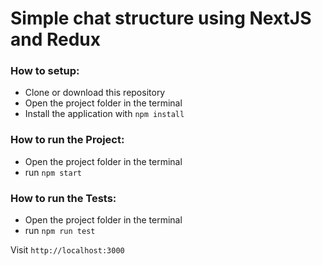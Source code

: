 # Simple chat structure using NextJS and Redux

### How to setup:
- Clone or download this repository
- Open the project folder in the terminal
- Install the application with `npm install`

### How to run the Project:
- Open the project folder in the terminal
- run `npm start`

### How to run the Tests:
- Open the project folder in the terminal
- run `npm run test`


Visit `http://localhost:3000`
